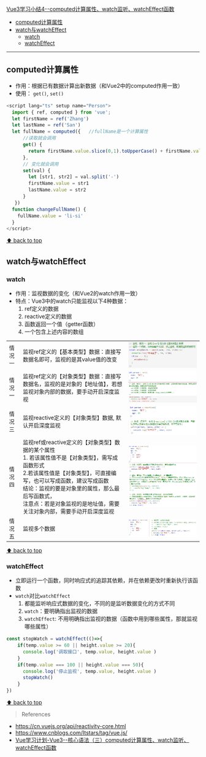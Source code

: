 [Vue3学习小结4--computed计算属性、watch监听、watchEffect函数](#top)

- [computed计算属性](#computed计算属性)
- [watch与watchEffect](#watch与watcheffect)
  - [watch](#watch)
  - [watchEffect](#watcheffect)

-------------------------------------

## computed计算属性

- 作用：根据已有数据计算出新数据（和Vue2中的computed作用一致）
- 使用： `get()`, `set()`

```ts
<script lang="ts" setup name="Person">
  import { ref, computed } from 'vue';
  let firstName = ref('Zhang')
  let lastName = ref('San')
  let fullName = computed({   //fullName是一个计算属性
      //读取就会调用
      get() {
        return firstName.value.slice(0,1).toUpperCase() + firstName.value.slice(1) + '-' + lastName.value.slice(1)
      },
      // 变化就会调用
      set(val) {
        let [str1, str2] = val.split('-')
        firstName.value = str1
        lastName.value = str2
      }
   })
  function changeFullName() {
    fullName.value = 'li-si'
  }
</script> 
```

[⬆ back to top](#top)

## watch与watchEffect

### watch

- 作用：监视数据的变化（和Vue2的watch作用一致）
- 特点：Vue3中的watch只能监视以下4种数据：
  1. ref定义的数据
  2. reactive定义的数据
  3. 函数返回一个值（getter函数）
  4. 一个包含上述内容的数组

||||
|---|---|---|
|情况一|监视ref定义的【基本类型】数据：直接写数据名即可，监视的是其value值的改变| ![watch情况1](./images/watch情况1.png) |
|情况一|监视ref定义的【对象类型】数据：直接写数据名，监视的是对象的【地址值】，若想监视对象内部的数据，要手动开启深度监视| ![watch情况2](./images/watch情况2.png) |
|情况三|监视reactive定义的【对象类型】数据, 默认开启深度监视| ![watch情况3](./images/watch情况3.png) |
|情况四|监视ref或reactive定义的【对象类型】数据的某个属性<br>1. 若该属性值不是【对象类型】，需写成函数形式<br>2.若该属性值是【对象类型】，可直接编写，也可以写成函数，建议写成函数<br>结论：监视的要是对象里的属性，那么最后写函数式，<br>注意点：若是对象监视的是地址值，需要关注对象内部，需要手动开启深度监视| ![watch情况4](./images/watch情况4.png) |
|情况五|监视多个数据| ![watch情况5](./images/watch情况5.png) |

[⬆ back to top](#top)

### watchEffect

- 立即运行一个函数，同时响应式的追踪其依赖，并在依赖更改时重新执行该函数
- `watch`对比`watchEffect`
  1. 都能监听响应式数据的变化，不同的是监听数据变化的方式不同
  2. `watch`：要明确指出监视的数据
  3. `watchEffect`: 不用明确指出监视的数据（函数中用到哪些属性，那就监视哪些属性）

```ts
const stopWatch = watchEffect(()=>{
    if(temp.value >= 60 || height.value >= 20){
      console.log('调取接口', temp.value, height.value )
    }
    if(temp.value === 100 || height.value === 50){
      console.log('停止监视', temp.value, height.value )
      stopWatch()
    }
})
```

[⬆ back to top](#top)

> References
- https://cn.vuejs.org/api/reactivity-core.html
- https://www.cnblogs.com/Itstars/tag/vue.js/
- [Vue学习计划-Vue3--核心语法（三）computed计算属性、watch监听、watchEffect函数](https://www.cnblogs.com/Itstars/p/17966832)


